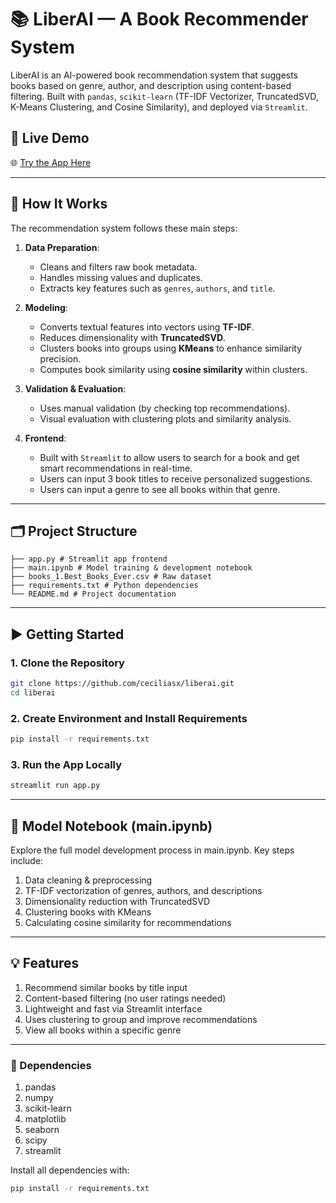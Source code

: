 # 📚 LiberAI — A Book Recommender System

LiberAI is an AI-powered book recommendation system that suggests books based on genre, author, and description using content-based filtering. Built with `pandas`, `scikit-learn` (TF-IDF Vectorizer, TruncatedSVD, K-Means Clustering, and Cosine Similarity), and deployed via `Streamlit`.

## 🔗 Live Demo
🌐 [Try the App Here](https://liberai.streamlit.app)

---

## 🧠 How It Works

The recommendation system follows these main steps:

1. **Data Preparation**: 
   - Cleans and filters raw book metadata.
   - Handles missing values and duplicates.
   - Extracts key features such as `genres`, `authors`, and `title`.

2. **Modeling**: 
   - Converts textual features into vectors using **TF-IDF**.
   - Reduces dimensionality with **TruncatedSVD**.
   - Clusters books into groups using **KMeans** to enhance similarity precision.
   - Computes book similarity using **cosine similarity** within clusters.

3. **Validation & Evaluation**:
   - Uses manual validation (by checking top recommendations).
   - Visual evaluation with clustering plots and similarity analysis.

4. **Frontend**:
   - Built with `Streamlit` to allow users to search for a book and get smart recommendations in real-time.
   - Users can input 3 book titles to receive personalized suggestions.
   - Users can input a genre to see all books within that genre.

---

## 🗂️ Project Structure
```
├── app.py # Streamlit app frontend
├── main.ipynb # Model training & development notebook
├── books_1.Best_Books_Ever.csv # Raw dataset
├── requirements.txt # Python dependencies
└── README.md # Project documentation
```

---

## ▶️ Getting Started

### 1. Clone the Repository
```bash
git clone https://github.com/ceciliasx/liberai.git
cd liberai
```

### 2. Create Environment and Install Requirements
```bash
pip install -r requirements.txt
```

### 3. Run the App Locally
```bash
streamlit run app.py
```

---

## 🧪 Model Notebook (main.ipynb)
Explore the full model development process in main.ipynb. Key steps include:
1. Data cleaning & preprocessing
2. TF-IDF vectorization of genres, authors, and descriptions
3. Dimensionality reduction with TruncatedSVD
4. Clustering books with KMeans
5. Calculating cosine similarity for recommendations

---

## 💡 Features
1. Recommend similar books by title input
2. Content-based filtering (no user ratings needed)
3. Lightweight and fast via Streamlit interface
4. Uses clustering to group and improve recommendations
5. View all books within a specific genre

---

### 📌 Dependencies
1. pandas
2. numpy
3. scikit-learn
4. matplotlib
5. seaborn
6. scipy
7. streamlit

Install all dependencies with:
```bash
pip install -r requirements.txt
```
